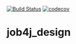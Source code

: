 [![Build Status](https://travis-ci.org/djmoff74/job4j_design.svg?branch=master)](https://travis-ci.org/djmoff74/job4j_design)
[![codecov](https://codecov.io/gh/djmoff74/job4j_design/branch/master/graph/badge.svg?token=2RR2ZMWK4W)](https://codecov.io/gh/djmoff74/job4j_design)
# job4j_design

